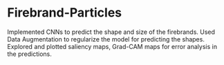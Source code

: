 # Firebrand-Particles
Implemented CNNs to predict the shape and size of the firebrands. Used Data Augmentation to regularize the model for predicting the shapes. Explored and plotted saliency maps, Grad-CAM maps for error analysis in the predictions.
